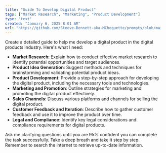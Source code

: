 ```yaml
---
title: "Guide To Develop Digital Product"
tags: ["Market Research", "Marketing", "Product Development"]
type: "text"
created: "January 6, 2025 8:01 AM"
url: "https://github.com/Steeve-Bennett-aka-MChoquette/prompts/blob/main/guide_to_develop_digital_product.md"
---
```


Create a detailed guide to help me develop a digital product in the digital products industry. Here's what I need:

- **Market Research**: Explain how to conduct effective market research to identify potential opportunities and target audiences.
- **Product Idea Generation**: Suggest methods and techniques for brainstorming and validating potential product ideas.
- **Product Development**: Provide a step-by-step approach for developing the digital product, including the necessary tools and technologies.
- **Marketing and Promotion**: Outline strategies for marketing and promoting the digital product effectively.
- **Sales Channels**: Discuss various platforms and channels for selling the digital product.
- **Customer Feedback and Iteration**: Describe how to gather customer feedback and use it to improve the product over time.
- **Legal and Compliance**: Identify key legal considerations and compliance requirements for digital products.

Ask me clarifying questions until you are 95% confident you can complete the task successfully. Take a deep breath and take it step by step. Remember to search the internet to retrieve up-to-date information.